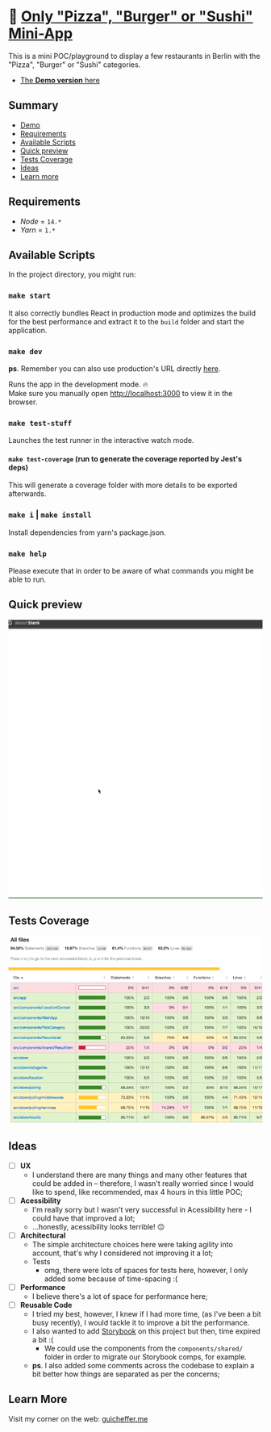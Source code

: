 # 🍕 [Only "Pizza", "Burger" or "Sushi" Mini-App](http://only-pizza-burger-or-sushi.guicheffer.me/)

This is a mini POC/playground to display a few restaurants in Berlin with the "Pizza", "Burger" or "Sushi" categories.

- [The **Demo version** here](http://only-pizza-burger-or-sushi.guicheffer.me/)

## Summary

- [Demo](http://only-pizza-burger-or-sushi.guicheffer.me/)
- [Requirements](#requirements)
- [Available Scripts](#available-scripts)
- [Quick preview](#quick-preview)
- [Tests Coverage](#tests-coverage)
- [Ideas](#ideas)
- [Learn more](#learn-more)

## Requirements

- _Node_ = `14.*`
- _Yarn_ = `1.*`

## Available Scripts

In the project directory, you might run:

### `make start`

It also correctly bundles React in production mode and optimizes the build for the best performance and extract it to the `build` folder and start the application.

### `make dev`

**ps**. Remember you can also use production's URL directly [here](http://only-pizza-burger-or-sushi.guicheffer.me/).

Runs the app in the development mode. 🔥<br />
Make sure you manually open [http://localhost:3000](http://localhost:3000) to view it in the browser.

### `make test-stuff`

Launches the test runner in the interactive watch mode.

#### `make test-coverage` (run to generate the coverage reported by Jest's deps)

This will generate a coverage folder with more details to be exported afterwards.

### `make i` | `make install`

Install dependencies from yarn's package.json.

### `make help`

Please execute that in order to be aware of what commands you might be able to run.

## Quick preview

![how app works](./docs/preview.gif)

## Tests Coverage

![tests coverage](./docs/coverage.png)

## Ideas

- [ ] **UX** <br/>
  - I understand there are many things and many other features that could be added in – therefore, I wasn't really worried since I would like to spend, like recommended, max 4 hours in this little POC;
- [ ] **Acessibility** <br/>
  - I'm really sorry but I wasn't very successful in Acessibility here - I could have that improved a lot;
  - ...honestly, acessibility looks terrible! 😔
- [ ] **Architectural** <br/>
  - The simple architecture choices here were taking agility into account, that's why I considered not improving it a lot;
  - Tests
    - omg, there were lots of spaces for tests here, however, I only added some because of time-spacing :(
- [ ] **Performance** <br/>
  - I believe there's a lot of space for performance here;
- [ ] **Reusable Code** <br/>
  - I tried my best, however, I knew if I had more time, (as I've been a bit busy recently), I would tackle it to improve a bit the performance.
  - I also wanted to add [Storybook](https://storybook.js.org/) on this project but then, time expired a bit :(
    - We could use the components from the `components/shared/` folder in order to migrate our Storybook comps, for example.
  - **ps**. I also added some comments across the codebase to explain a bit better how things are separated as per the concerns;

## Learn More

Visit my corner on the web: [guicheffer.me](http://guicheffer.me)
